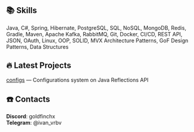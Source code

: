 
## 📚 Skills
Java, C#, Spring, Hibernate, PostgreSQL, SQL, NoSQL, MongoDB, Redis, Gradle, Maven, Apache Kafka, RabbitMQ, Git,
Docker, CI/CD, REST API, JSON, OAuth, Linux, OOP, SOLID, MVX Architecture Patterns, GoF Design Patterns, Data Structures

## 🔥 Latest Projects
[configs](https://github.com/goldfinchx/configs) — Configurations system on Java Reflections API

## ☎️ Contacts 
**Discord**: goldfinchx    
**Telegram**: @ivan_vrbv
